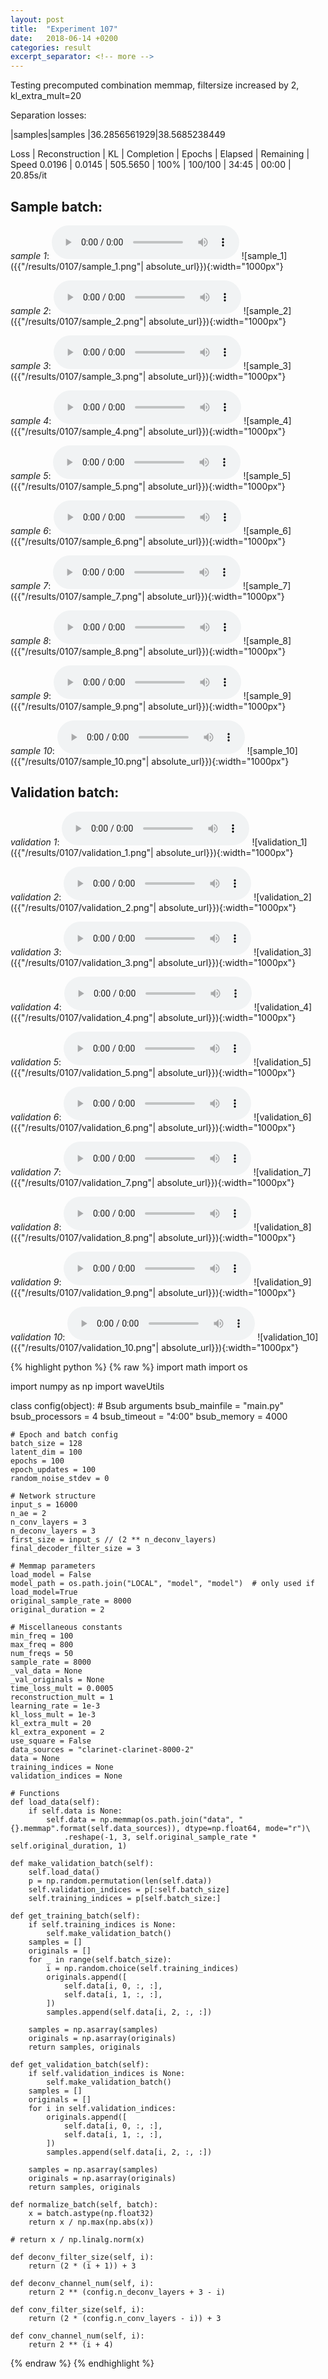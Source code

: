```yaml
---
layout: post
title:  "Experiment 107"
date:   2018-06-14 +0200
categories: result
excerpt_separator: <!-- more -->
---
```

Testing precomputed combination memmap, filtersize increased by 2, kl_extra_mult=20

Separation losses:

|samples|samples
|36.2856561929|38.5685238449

Loss | Reconstruction | KL | Completion | Epochs | Elapsed | Remaining | Speed
0.0196 | 0.0145 | 505.5650 | 100% | 100/100 | 34:45 | 00:00 | 20.85s/it<!-- more -->

## **Sample batch**:
_sample 1_:
<audio src="/ResultsOverview/results/0107/sample_1.wav" controls preload></audio>
![sample_1]({{"/results/0107/sample_1.png"| absolute_url}}){:width="1000px"}

_sample 2_:
<audio src="/ResultsOverview/results/0107/sample_2.wav" controls preload></audio>
![sample_2]({{"/results/0107/sample_2.png"| absolute_url}}){:width="1000px"}

_sample 3_:
<audio src="/ResultsOverview/results/0107/sample_3.wav" controls preload></audio>
![sample_3]({{"/results/0107/sample_3.png"| absolute_url}}){:width="1000px"}

_sample 4_:
<audio src="/ResultsOverview/results/0107/sample_4.wav" controls preload></audio>
![sample_4]({{"/results/0107/sample_4.png"| absolute_url}}){:width="1000px"}

_sample 5_:
<audio src="/ResultsOverview/results/0107/sample_5.wav" controls preload></audio>
![sample_5]({{"/results/0107/sample_5.png"| absolute_url}}){:width="1000px"}

_sample 6_:
<audio src="/ResultsOverview/results/0107/sample_6.wav" controls preload></audio>
![sample_6]({{"/results/0107/sample_6.png"| absolute_url}}){:width="1000px"}

_sample 7_:
<audio src="/ResultsOverview/results/0107/sample_7.wav" controls preload></audio>
![sample_7]({{"/results/0107/sample_7.png"| absolute_url}}){:width="1000px"}

_sample 8_:
<audio src="/ResultsOverview/results/0107/sample_8.wav" controls preload></audio>
![sample_8]({{"/results/0107/sample_8.png"| absolute_url}}){:width="1000px"}

_sample 9_:
<audio src="/ResultsOverview/results/0107/sample_9.wav" controls preload></audio>
![sample_9]({{"/results/0107/sample_9.png"| absolute_url}}){:width="1000px"}

_sample 10_:
<audio src="/ResultsOverview/results/0107/sample_10.wav" controls preload></audio>
![sample_10]({{"/results/0107/sample_10.png"| absolute_url}}){:width="1000px"}

## **Validation batch**:
_validation 1_:
<audio src="/ResultsOverview/results/0107/validation_1.wav" controls preload></audio>
![validation_1]({{"/results/0107/validation_1.png"| absolute_url}}){:width="1000px"}

_validation 2_:
<audio src="/ResultsOverview/results/0107/validation_2.wav" controls preload></audio>
![validation_2]({{"/results/0107/validation_2.png"| absolute_url}}){:width="1000px"}

_validation 3_:
<audio src="/ResultsOverview/results/0107/validation_3.wav" controls preload></audio>
![validation_3]({{"/results/0107/validation_3.png"| absolute_url}}){:width="1000px"}

_validation 4_:
<audio src="/ResultsOverview/results/0107/validation_4.wav" controls preload></audio>
![validation_4]({{"/results/0107/validation_4.png"| absolute_url}}){:width="1000px"}

_validation 5_:
<audio src="/ResultsOverview/results/0107/validation_5.wav" controls preload></audio>
![validation_5]({{"/results/0107/validation_5.png"| absolute_url}}){:width="1000px"}

_validation 6_:
<audio src="/ResultsOverview/results/0107/validation_6.wav" controls preload></audio>
![validation_6]({{"/results/0107/validation_6.png"| absolute_url}}){:width="1000px"}

_validation 7_:
<audio src="/ResultsOverview/results/0107/validation_7.wav" controls preload></audio>
![validation_7]({{"/results/0107/validation_7.png"| absolute_url}}){:width="1000px"}

_validation 8_:
<audio src="/ResultsOverview/results/0107/validation_8.wav" controls preload></audio>
![validation_8]({{"/results/0107/validation_8.png"| absolute_url}}){:width="1000px"}

_validation 9_:
<audio src="/ResultsOverview/results/0107/validation_9.wav" controls preload></audio>
![validation_9]({{"/results/0107/validation_9.png"| absolute_url}}){:width="1000px"}

_validation 10_:
<audio src="/ResultsOverview/results/0107/validation_10.wav" controls preload></audio>
![validation_10]({{"/results/0107/validation_10.png"| absolute_url}}){:width="1000px"}


{% highlight python %}
{% raw %}
import math
import os

import numpy as np
import waveUtils


class config(object):
	# Bsub arguments
	bsub_mainfile = "main.py"
	bsub_processors = 4
	bsub_timeout = "4:00"
	bsub_memory = 4000

	# Epoch and batch config
	batch_size = 128
	latent_dim = 100
	epochs = 100
	epoch_updates = 100
	random_noise_stdev = 0

	# Network structure
	input_s = 16000
	n_ae = 2
	n_conv_layers = 3
	n_deconv_layers = 3
	first_size = input_s // (2 ** n_deconv_layers)
	final_decoder_filter_size = 3

	# Memmap parameters
	load_model = False
	model_path = os.path.join("LOCAL", "model", "model")  # only used if load_model=True
	original_sample_rate = 8000
	original_duration = 2

	# Miscellaneous constants
	min_freq = 100
	max_freq = 800
	num_freqs = 50
	sample_rate = 8000
	_val_data = None
	_val_originals = None
	time_loss_mult = 0.0005
	reconstruction_mult = 1
	learning_rate = 1e-3
	kl_loss_mult = 1e-3
	kl_extra_mult = 20
	kl_extra_exponent = 2 
	use_square = False
	data_sources = "clarinet-clarinet-8000-2"
	data = None
	training_indices = None
	validation_indices = None

	# Functions
	def load_data(self):
		if self.data is None:
			self.data = np.memmap(os.path.join("data", "{}.memmap".format(self.data_sources)), dtype=np.float64, mode="r")\
				.reshape(-1, 3, self.original_sample_rate * self.original_duration, 1)

	def make_validation_batch(self):
		self.load_data()
		p = np.random.permutation(len(self.data))
		self.validation_indices = p[:self.batch_size]
		self.training_indices = p[self.batch_size:]

	def get_training_batch(self):
		if self.training_indices is None:
			self.make_validation_batch()
		samples = []
		originals = []
		for _ in range(self.batch_size):
			i = np.random.choice(self.training_indices)
			originals.append([
				self.data[i, 0, :, :],
				self.data[i, 1, :, :],
			])
			samples.append(self.data[i, 2, :, :])

		samples = np.asarray(samples)
		originals = np.asarray(originals)
		return samples, originals

	def get_validation_batch(self):
		if self.validation_indices is None:
			self.make_validation_batch()
		samples = []
		originals = []
		for i in self.validation_indices:
			originals.append([
				self.data[i, 0, :, :],
				self.data[i, 1, :, :],
			])
			samples.append(self.data[i, 2, :, :])

		samples = np.asarray(samples)
		originals = np.asarray(originals)
		return samples, originals

	def normalize_batch(self, batch):
		x = batch.astype(np.float32)
		return x / np.max(np.abs(x))

	# return x / np.linalg.norm(x)

	def deconv_filter_size(self, i):
		return (2 * (i + 1)) + 3

	def deconv_channel_num(self, i):
		return 2 ** (config.n_deconv_layers + 3 - i)

	def conv_filter_size(self, i):
		return (2 * (config.n_conv_layers - i)) + 3

	def conv_channel_num(self, i):
		return 2 ** (i + 4)

{% endraw %}
{% endhighlight %}
